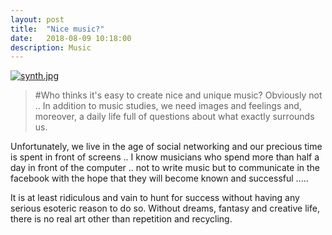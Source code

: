 ```yaml
---
layout: post
title:  "Nice music?"
date:   2018-08-09 10:18:00
description: Music
---
```

[![synth.jpg](https://svbtleusercontent.com/kEqGsdus8kEg932Br6pqZM0xspap_small.jpg)](https://svbtleusercontent.com/kEqGsdus8kEg932Br6pqZM0xspap.jpg)
>#Who thinks it's easy to create nice and unique music? Obviously not .. In addition to music studies, we need images and feelings and, moreover, a daily life full of questions about what exactly surrounds us.

 Unfortunately, we live in the age of social networking and our precious time is spent in front of screens .. I know musicians who spend more than half a day in front of the computer .. not to write music but to communicate in the facebook with the hope that they will become known and successful ..... 

Ιt is at least ridiculous and vain to hunt for success without having any serious esoteric reason to do so. Without  dreams, fantasy and creative life, there is no real art other than repetition and recycling.

